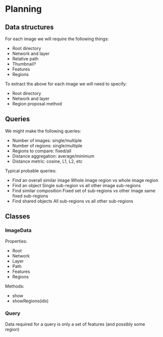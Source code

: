 # Planning

## Data structures

For each image we will require the following things:

- Root directory
- Network and layer
- Relative path
- Thumbnail?
- Features
- Regions

To extract the above for each image we will need to specify:

- Root directory
- Network and layer
- Region proposal method

## Queries

We might make the following queries:

- Number of images: single/multiple
- Number of regions: single/multiple
- Regions to compare: fixed/all
- Distance aggregation: average/minimum
- Distance metric: cosine, L1, L2, etc

Typical probable queries:

- Find an overall similar image
	Whole image region vs whole image region
- Find an object
	Single sub-region vs all other image sub-regions
- Find similar composition
	Fixed set of sub-regions vs other image same fixed sub-regions
- Find  shared objects
	All sub-regions vs all other sub-regions

## Classes

### ImageData

Properties:

- Root
- Network
- Layer
- Path
- Features
- Regions

Methods:

- show
- showRegions(idx)

### Query

Data required for a query is only a set of features (and possibly some region)

